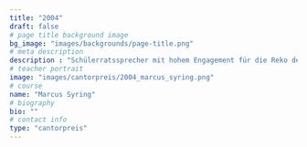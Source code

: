 ```yaml
---
title: "2004"
draft: false
# page title background image
bg_image: "images/backgrounds/page-title.png"
# meta description
description : "Schülerratssprecher mit hohem Engagement für die Reko des GCG, Organisator der Schülerdemonstrationen, Studium: Geschichte, Politikwissenschaften und Französisch in Halle, Doktorand an der Eberhard Karls Universität Tübingen"
# teacher portrait
image: "images/cantorpreis/2004_marcus_syring.png"
# course
name: "Marcus Syring"
# biography
bio: ""
# contact info
type: "cantorpreis"
---
```

